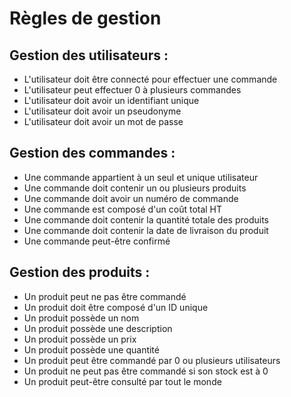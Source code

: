 # Règles de gestion

## Gestion des utilisateurs :

- L'utilisateur doit être connecté pour effectuer une commande
- L'utilisateur peut effectuer 0 à plusieurs commandes
- L'utilisateur doit avoir un identifiant unique
- L'utilisateur doit avoir un pseudonyme
- L'utilisateur doit avoir un mot de passe

## Gestion des commandes :

- Une commande appartient à un seul et unique utilisateur
- Une commande doit contenir un ou plusieurs produits
- Une commande doit avoir un numéro de commande
- Une commande est composé d'un coût total HT
- Une commande doit contenir la quantité totale des produits
- Une commande doit contenir la date de livraison du produit
- Une commande peut-être confirmé

## Gestion des produits :

- Un produit peut ne pas être commandé
- Un produit doit être composé d'un ID unique
- Un produit possède un nom
- Un produit possède une description
- Un produit possède un prix
- Un produit possède une quantité
- Un produit peut être commandé par 0 ou plusieurs utilisateurs
- Un produit ne peut pas être commandé si son stock est à 0
- Un produit peut-être consulté par tout le monde